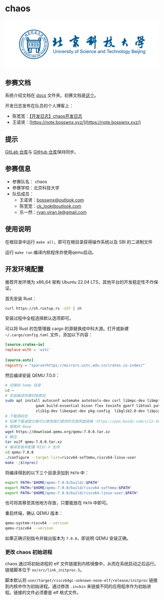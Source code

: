 # chaos

![USTB](./docs/image/USTB.jpg)

## 参赛文档

系统介绍文档在 [docs](./docs/) 文件夹。初赛文档是[这个](./docs/初赛文档.md)。

开发日志发布在队员的个人博客上：

- 陈宽宽：[【开发日志】chaos开发日志](https://sazikk.github.io/posts/%E5%BC%80%E5%8F%91%E6%97%A5%E5%BF%97-chaos%E5%BC%80%E5%8F%91%E6%97%A5%E5%BF%97/)
- 王诺贤：[https://note.bosswnx.xyz/](https://note.bosswnx.xyz/)

## 提示

[GitLab 仓库](https://gitlab.eduxiji.net/T202410008992750/oskernel2024-chaos)与 [GitHub 仓库](https://github.com/bosswnx/chaos/)保持同步。

## 参赛信息

- 参赛队名： chaos
- 参赛学校：北京科技大学
- 队伍成员：
  - 王诺贤：[bosswnx@outlook.com](mailto:bosswnx@outlook.com)
  - 陈宽宽：[ck_look@outlook.com](mailto:ck_look@outlook.com)
  - 乐一然：[ryan.yiran.le@gmail.com](mailto:ryan.yiran.le@gmail.com)

## 使用说明

在根目录中运行 `make all`，即可在根目录获得操作系统以及 SBI 的二进制文件

运行 `make run` 编译内核程序并使用qemu启动。

## 开发环境配置

推荐开发环境为 x86_64 架构 Ubuntu 22.04 LTS，其他平台的开发稳定性不作保证。

首先安装 Rust：

```bash
curl https://sh.rustup.rs -sSf | sh
```

安装过程中全程选择默认选项即可。

可以将 Rust 的包管理器 cargo 的源替换成中科大源。打开或新建 `~/.cargo/config.toml` 文件，添加以下内容：

```toml
[source.crates-io]
replace-with = 'ustc'

[source.ustc]
registry = "sparse+https://mirrors.ustc.edu.cn/crates.io-index/"
```

然后编译安装 QEMU 7.0.0：

```bash
# 切换到 home 目录
cd ~
# 安装编译所需的依赖包
sudo apt install autoconf automake autotools-dev curl libmpc-dev libmpfr-dev libgmp-dev \
              gawk build-essential bison flex texinfo gperf libtool patchutils bc \
              zlib1g-dev libexpat-dev pkg-config  libglib2.0-dev libpixman-1-dev git tmux python3 ninja-build
# 下载源码包
# 如果下载速度过慢可以使用我们提供的百度网盘链接：https://pan.baidu.com/s/1z-iWIPjxjxbdFS2Qf-NKxQ
# 提取码 8woe
wget https://download.qemu.org/qemu-7.0.0.tar.xz
# 解压
tar xvJf qemu-7.0.0.tar.xz
# 编译安装并配置 RISC-V 支持
cd qemu-7.0.0
./configure --target-list=riscv64-softmmu,riscv64-linux-user
make -j$(nproc)
```

将编译得到的以下三个目录添加到 `PATH` 中：

```bash
export PATH="$HOME/qemu-7.0.0/build/:$PATH"
export PATH="$HOME/qemu-7.0.0/build/riscv64-softmmu:$PATH"
export PATH="$HOME/qemu-7.0.0/build/riscv64-linux-user:$PATH"
```

也可将其移至其他地方存放，只要能放在 `PATH` 中即可。

重启终端，确认 QEMU 版本：

```bash
qemu-system-riscv64 --version
qemu-riscv64 --version
```

如果正确识别指令并输出版本为 `7.0.0`，即说明 QEMU 安装正确。

### 更改 chaos 初始进程

chaos 通过将初始进程的 elf 文件链接到内核镜像中，从而在系统启动之后运行。链接脚本位于 `os/src/link_initproc.S`。

脚本默认将 `user/target/riscv64gc-unknown-none-elf/release/initproc` 链接到内核中作为初始进程。通过修改 `.incbin` 来链接不同的应用程序作为初始进程。链接的文件必须要是 elf 格式文件。